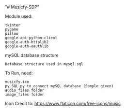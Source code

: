 "# Musicfy-SDP" 

Module used:

    tkinter
    pygame
    pillow
    google-api-python-client 
    google-auth-httplib2 
    google-auth-oauthlib

mySQL database structure

    Database structure used in mysql.sql

To Run, need:

    musicfy.ico
    py_SQL.py to connect mySQL database (Sample given)
    audio_files folder
    image_files folder

Icon Credit to: https://www.flaticon.com/free-icons/music